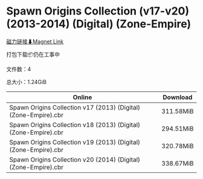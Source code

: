 # Spawn Origins Collection (v17-v20) (2013-2014) (Digital) (Zone-Empire)

[磁力链接⬇Magnet Link](magnet:?xt=urn:btih:2a9626be5733ed4b9c4bbab988dc0954e1baf6cc&dn=Spawn%20Origins%20Collection%20%28v17-v20%29%20%282013-2014%29%20%28Digital%29%20%28Zone-Empire%29)

打包下载📦仍在工事中

文件数：4

总大小：1.24GiB

Online | Download
--- | ---
Spawn Origins Collection v17 (2013) (Digital) (Zone-Empire).cbr | 311.58MiB
Spawn Origins Collection v18 (2013) (Digital) (Zone-Empire).cbr | 294.51MiB
Spawn Origins Collection v19 (2013) (Digital) (Zone-Empire).cbr | 320.78MiB
Spawn Origins Collection v20 (2014) (Digital) (Zone-Empire).cbr | 338.67MiB